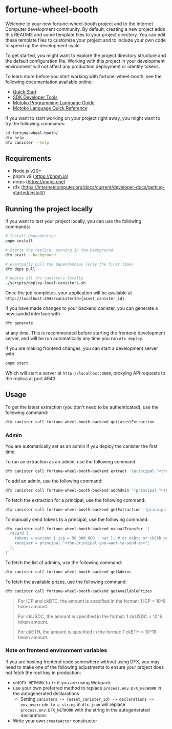 # fortune-wheel-booth

Welcome to your new fortune-wheel-booth project and to the Internet Computer development community. By default, creating a new project adds this README and some template files to your project directory. You can edit these template files to customize your project and to include your own code to speed up the development cycle.

To get started, you might want to explore the project directory structure and the default configuration file. Working with this project in your development environment will not affect any production deployment or identity tokens.

To learn more before you start working with fortune-wheel-booth, see the following documentation available online:

- [Quick Start](https://internetcomputer.org/docs/current/developer-docs/setup/deploy-locally)
- [SDK Developer Tools](https://internetcomputer.org/docs/current/developer-docs/setup/install)
- [Motoko Programming Language Guide](https://internetcomputer.org/docs/current/motoko/main/motoko)
- [Motoko Language Quick Reference](https://internetcomputer.org/docs/current/motoko/main/language-manual)

If you want to start working on your project right away, you might want to try the following commands:

```bash
cd fortune-wheel-booth/
dfx help
dfx canister --help
```

## Requirements

- Node.js v20+
- pnpm v9 (https://pnpm.io)
- mops (https://mops.one)
- dfx (https://internetcomputer.org/docs/current/developer-docs/getting-started/install/)

## Running the project locally

If you want to test your project locally, you can use the following commands:

```bash
# Install dependencies
pnpm install

# Starts the replica, running in the background
dfx start --background

# eventually pull the dependencies (only the first time)
dfx deps pull

# deploy all the canisters locally
./scripts/deploy-local-canisters.sh
```

Once the job completes, your application will be available at `http://localhost:4943?canisterId={asset_canister_id}`.

If you have made changes to your backend canister, you can generate a new candid interface with

```bash
dfx generate
```

at any time. This is recommended before starting the frontend development server, and will be run automatically any time you run `dfx deploy`.

If you are making frontend changes, you can start a development server with

```bash
pnpm start
```

Which will start a server at `http://localhost:8080`, proxying API requests to the replica at port 4943.

## Usage

To get the latest extraction (you don't need to be authenticated), use the following command:

```bash
dfx canister call fortune-wheel-booth-backend getLatestExtraction
```

### Admin

You are automatically set as an admin if you deploy the canister the first time.

To run an extraction as an admin, use the following command:

```bash
dfx canister call fortune-wheel-booth-backend extract '(principal "<the-principal-you-want-to-extract-for>")'
```

To add an admin, use the following command:

```bash
dfx canister call fortune-wheel-booth-backend addAdmin '(principal "<the-principal-you-want-to-add-as-admin>")'
```

To fetch the extraction for a principal, use the following command:

```bash
dfx canister call fortune-wheel-booth-backend getExtraction '(principal "<the-principal-you-want-to-fetch-the-extraction-for>")'
```

To manually send tokens to a principal, use the following command:

```bash
dfx canister call fortune-wheel-booth-backend manualTransfer '(
  record {
    tokens = variant { icp = 50_000_000 : nat }; # or ckBtc or ckEth or ckUsdc
    receiver = principal "<the-principal-you-want-to-send-to>";
  },
)'
```

To fetch the list of admins, use the following command:

```bash
dfx canister call fortune-wheel-booth-backend getAdmins
```

To fetch the available prizes, use the following command:

```bash
dfx canister call fortune-wheel-booth-backend getAvailablePrizes
```

> For ICP and ckBTC, the amount is specified in the format: 1 ICP = 10^8 token amount.
>
> For ckUSDC, the amount is specified in the format: 1 ckUSDC = 10^6 token amount.
>
> For ckETH, the amount is specified in the format: 1 ckETH = 10^18 token amount.

### Note on frontend environment variables

If you are hosting frontend code somewhere without using DFX, you may need to make one of the following adjustments to ensure your project does not fetch the root key in production:

- set`DFX_NETWORK` to `ic` if you are using Webpack
- use your own preferred method to replace `process.env.DFX_NETWORK` in the autogenerated declarations
  - Setting `canisters -> {asset_canister_id} -> declarations -> env_override to a string` in `dfx.json` will replace `process.env.DFX_NETWORK` with the string in the autogenerated declarations
- Write your own `createActor` constructor
